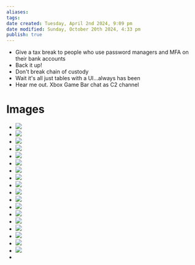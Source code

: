 ```yaml
---
aliases: 
tags: 
date created: Tuesday, April 2nd 2024, 9:09 pm
date modified: Sunday, October 20th 2024, 4:33 pm
publish: true
---
```


- Give a tax break to people who use password managers and MFA on their bank accounts
- Back it up!
- Don't break chain of custody
- Wait it's all just tables with a UI...always has been
- Hear me out. Xbox Game Bar chat as C2 channel

# Images

- ![](_attachments/IMG-20240913125715913.png)
- ![](_attachments/file-20241020163229343.png)
- ![](_attachments/file-20241020163244044.png)
- ![](_attachments/file-20241020163318828.png)
- ![](_attachments/file-20241020163335217.png)
- ![](_attachments/file-20241020165227013.png)
- ![](_attachments/file-20241020165301959.png)
- ![](_attachments/file-20241020165327959.png)
- ![](_attachments/file-20241020165339661.png)
- ![](_attachments/file-20241020165431818.png)
- ![](_attachments/file-20241020165443012.png)
- ![](_attachments/file-20241020165456925.png)
- ![](_attachments/file-20241020165517167.png)
- ![](_attachments/file-20241020165526829.png)
- ![](_attachments/file-20241020165536522.png)
- ![](_attachments/file-20241020165549319.png)
- ![](_attachments/file-20241020165624410.png)
- ![](_attachments/file-20241020165649906.png)
- 